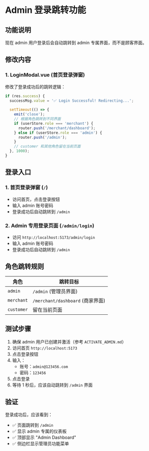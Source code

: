 # Admin 登录跳转功能

## 功能说明

现在 admin 用户登录后会自动跳转到 admin 专属界面，而不是顾客界面。

## 修改内容

### 1. LoginModal.vue (首页登录弹窗)
修改了登录成功后的跳转逻辑：

```javascript
if (res.success) {
  successMsg.value = '✅ Login Successful! Redirecting...';
  
  setTimeout(() => {
    emit('close');
    // 根据角色跳转到不同界面
    if (userStore.role === 'merchant') {
      router.push('/merchant/dashboard');
    } else if (userStore.role === 'admin') {
      router.push('/admin');
    }
    // customer 和其他角色留在当前页面
  }, 1000);
}
```

## 登录入口

### 1. 首页登录弹窗 (`/`)
- 访问首页，点击登录按钮
- 输入 admin 账号密码
- 登录成功后自动跳转到 `/admin`

### 2. Admin 专用登录页面 (`/admin/login`)
- 访问 `http://localhost:5173/admin/login`
- 输入 admin 账号密码
- 登录成功后自动跳转到 `/admin`

## 角色跳转规则

| 角色 | 跳转目标 |
|------|---------|
| `admin` | `/admin` (管理员界面) |
| `merchant` | `/merchant/dashboard` (商家界面) |
| `customer` | 留在当前页面 |

## 测试步骤

1. 确保 admin 用户已创建并激活（参考 `ACTIVATE_ADMIN.md`）
2. 访问首页 `http://localhost:5173`
3. 点击登录按钮
4. 输入：
   - 账号：`admin@123456.com`
   - 密码：`123456`
5. 点击登录
6. 等待 1 秒后，应该自动跳转到 `/admin` 界面

## 验证

登录成功后，应该看到：
- ✅ 页面跳转到 `/admin`
- ✅ 显示 admin 专属的仪表板
- ✅ 顶部显示 "Admin Dashboard"
- ✅ 侧边栏显示管理员功能菜单

